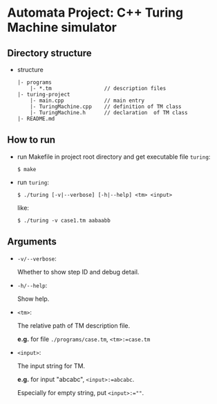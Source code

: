 # Automata Project: C++ Turing Machine simulator
## Directory structure
- structure 
    ```
    |- programs
        |- *.tm                 // description files
    |- turing-project
        |- main.cpp             // main entry
        |- TuringMachine.cpp    // definition of TM class
        |- TuringMachine.h      // declaration  of TM class
    |- README.md
    ```

## How to run
- run Makefile in project root directory and get executable file ```turing```:
    ```
    $ make
    ```
- run ```turing```:
    ```
    $ ./turing [-v|--verbose] [-h|--help] <tm> <input>
    ```
    like:
    ```
    $ ./turing -v case1.tm aabaabb
    ```

## Arguments
- ```-v/--verbose```:
    
    Whether to show step ID and debug detail.

- ```-h/--help```:

    Show help.

- ```<tm>```:

    The relative path of TM description file.

    **e.g.** for file ```./programs/case.tm```, ```<tm>:=case.tm```

- ```<input>```:

    The input string for TM.

    **e.g.** for input "abcabc", ```<input>:=abcabc```.

    Especially for empty string, put ```<input>:=""```.
